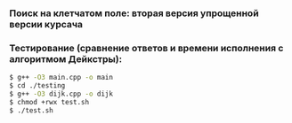 ### Поиск на клетчатом поле: вторая версия упрощенной версии курсача

### Тестирование (сравнение ответов и времени исполнения с алгоритмом Дейкстры):

```bash
$ g++ -O3 main.cpp -o main
$ cd ./testing
$ g++ -O3 dijk.cpp -o dijk
$ chmod +rwx test.sh
$ ./test.sh
```
